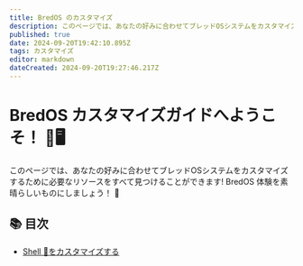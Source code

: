 ```yaml
---
title: BredOS のカスタマイズ
description: このページでは、あなたの好みに合わせてブレッドOSシステムをカスタマイズするために必要なすべてのリソースを見つけることができます! BredOS 体験を素晴らしいものにしましょう！ 🚀
published: true
date: 2024-09-20T19:42:10.895Z
tags: カスタマイズ
editor: markdown
dateCreated: 2024-09-20T19:27:46.217Z
---
```


# BredOS カスタマイズガイドへようこそ！ 🎉🖥️

このページでは、あなたの好みに合わせてブレッドOSシステムをカスタマイズするために必要なリソースをすべて見つけることができます! BredOS 体験を素晴らしいものにしましょう！ 🚀

## 📚 目次

- [Shell 🐚をカスタマイズする](https://wiki.bredos.org/en/customizations/shell-customization)
